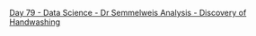 [Day 79 - Data Science - Dr Semmelweis Analysis -  Discovery of Handwashing](https://github.com/Jubiko31/100Days_Python_Data_Science/tree/main/Day%C2%A079%20-%20Dr%20Semmelweis%20Analysis%20-%20%20Discovery%20of%20Handwashing)